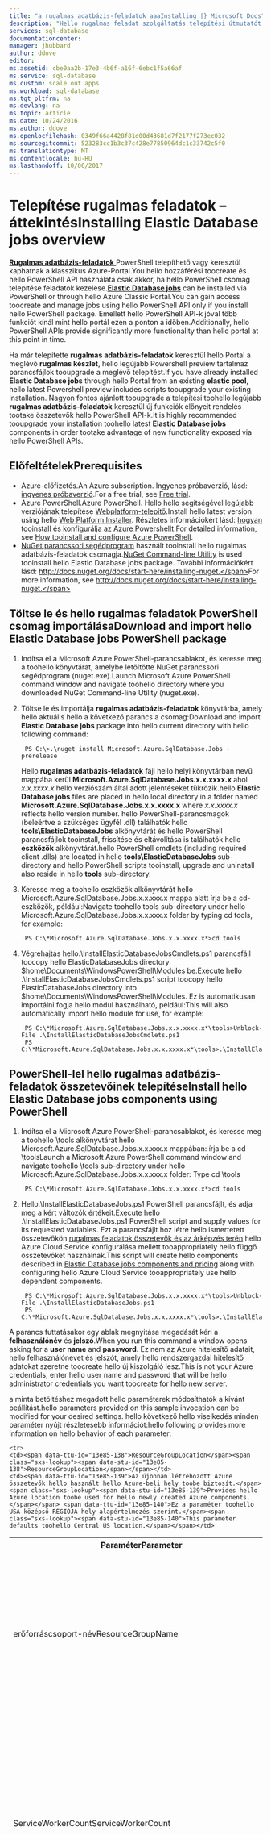 ```yaml
---
title: "a rugalmas adatbázis-feladatok aaaInstalling |} Microsoft Docs"
description: "Hello rugalmas feladat szolgáltatás telepítési útmutatót."
services: sql-database
documentationcenter: 
manager: jhubbard
author: ddove
editor: 
ms.assetid: cbe0aa2b-17e3-4b6f-a16f-6ebc1f5a66af
ms.service: sql-database
ms.custom: scale out apps
ms.workload: sql-database
ms.tgt_pltfrm: na
ms.devlang: na
ms.topic: article
ms.date: 10/24/2016
ms.author: ddove
ms.openlocfilehash: 0349f66a4428f81d00d43681d7f2177f273ec032
ms.sourcegitcommit: 523283cc1b3c37c428e77850964dc1c33742c5f0
ms.translationtype: MT
ms.contentlocale: hu-HU
ms.lasthandoff: 10/06/2017
---
```

# <a name="installing-elastic-database-jobs-overview"></a><span data-ttu-id="13e85-103">Telepítése rugalmas feladatok – áttekintés</span><span class="sxs-lookup"><span data-stu-id="13e85-103">Installing Elastic Database jobs overview</span></span>
<span data-ttu-id="13e85-104">[**Rugalmas adatbázis-feladatok** ](sql-database-elastic-jobs-overview.md) PowerShell telepíthető vagy keresztül kaphatnak a klasszikus Azure-Portal.You hello hozzáférési toocreate és hello PowerShell API használata csak akkor, ha hello PowerShell csomag telepítése feladatok kezelése.</span><span class="sxs-lookup"><span data-stu-id="13e85-104">[**Elastic Database jobs**](sql-database-elastic-jobs-overview.md) can be installed via PowerShell or through hello Azure Classic Portal.You can gain access toocreate and manage jobs using hello PowerShell API only if you install hello PowerShell package.</span></span> <span data-ttu-id="13e85-105">Emellett hello PowerShell API-k jóval több funkciót kínál mint hello portál ezen a ponton a időben.</span><span class="sxs-lookup"><span data-stu-id="13e85-105">Additionally, hello PowerShell APIs provide significantly more functionality than hello portal at this point in time.</span></span>

<span data-ttu-id="13e85-106">Ha már telepítette **rugalmas adatbázis-feladatok** keresztül hello Portal a meglévő **rugalmas készlet**, hello legújabb Powershell preview tartalmaz parancsfájlok tooupgrade a meglévő telepítést.</span><span class="sxs-lookup"><span data-stu-id="13e85-106">If you have already installed **Elastic Database jobs** through hello Portal from an existing **elastic pool**, hello latest Powershell preview includes scripts tooupgrade your existing installation.</span></span> <span data-ttu-id="13e85-107">Nagyon fontos ajánlott tooupgrade a telepítési toohello legújabb **rugalmas adatbázis-feladatok** keresztül új funkciók előnyeit rendelés tootake összetevők hello PowerShell API-k.</span><span class="sxs-lookup"><span data-stu-id="13e85-107">It is highly recommended tooupgrade your installation toohello latest **Elastic Database jobs** components in order tootake advantage of new functionality exposed via hello PowerShell APIs.</span></span>

## <a name="prerequisites"></a><span data-ttu-id="13e85-108">Előfeltételek</span><span class="sxs-lookup"><span data-stu-id="13e85-108">Prerequisites</span></span>
* <span data-ttu-id="13e85-109">Azure-előfizetés.</span><span class="sxs-lookup"><span data-stu-id="13e85-109">An Azure subscription.</span></span> <span data-ttu-id="13e85-110">Ingyenes próbaverzió, lásd: [ingyenes próbaverzió](https://azure.microsoft.com/pricing/free-trial/).</span><span class="sxs-lookup"><span data-stu-id="13e85-110">For a free trial, see [Free trial](https://azure.microsoft.com/pricing/free-trial/).</span></span>
* <span data-ttu-id="13e85-111">Azure PowerShell.</span><span class="sxs-lookup"><span data-stu-id="13e85-111">Azure PowerShell.</span></span> <span data-ttu-id="13e85-112">Hello hello segítségével legújabb verziójának telepítése [Webplatform-telepítő](http://go.microsoft.com/fwlink/p/?linkid=320376).</span><span class="sxs-lookup"><span data-stu-id="13e85-112">Install hello latest version using hello [Web Platform Installer](http://go.microsoft.com/fwlink/p/?linkid=320376).</span></span> <span data-ttu-id="13e85-113">Részletes információkért lásd: [hogyan tooinstall és konfigurálja az Azure Powershellt](/powershell/azure/overview).</span><span class="sxs-lookup"><span data-stu-id="13e85-113">For detailed information, see [How tooinstall and configure Azure PowerShell](/powershell/azure/overview).</span></span>
* <span data-ttu-id="13e85-114">[NuGet parancssori segédprogram](https://nuget.org/nuget.exe) használt tooinstall hello rugalmas adatbázis-feladatok csomagja.</span><span class="sxs-lookup"><span data-stu-id="13e85-114">[NuGet Command-line Utility](https://nuget.org/nuget.exe) is used tooinstall hello Elastic Database jobs package.</span></span> <span data-ttu-id="13e85-115">További információkért lásd: http://docs.nuget.org/docs/start-here/installing-nuget.</span><span class="sxs-lookup"><span data-stu-id="13e85-115">For more information, see http://docs.nuget.org/docs/start-here/installing-nuget.</span></span>

## <a name="download-and-import-hello-elastic-database-jobs-powershell-package"></a><span data-ttu-id="13e85-116">Töltse le és hello rugalmas feladatok PowerShell csomag importálása</span><span class="sxs-lookup"><span data-stu-id="13e85-116">Download and import hello Elastic Database jobs PowerShell package</span></span>
1. <span data-ttu-id="13e85-117">Indítsa el a Microsoft Azure PowerShell-parancsablakot, és keresse meg a toohello könyvtárat, amelybe letöltötte NuGet parancssori segédprogram (nuget.exe).</span><span class="sxs-lookup"><span data-stu-id="13e85-117">Launch Microsoft Azure PowerShell command window and navigate toohello directory where you downloaded NuGet Command-line Utility (nuget.exe).</span></span>
2. <span data-ttu-id="13e85-118">Töltse le és importálja **rugalmas adatbázis-feladatok** könyvtárba, amely hello aktuális hello a következő parancs a csomag:</span><span class="sxs-lookup"><span data-stu-id="13e85-118">Download and import **Elastic Database jobs** package into hello current directory with hello following command:</span></span>
   
        PS C:\>.\nuget install Microsoft.Azure.SqlDatabase.Jobs -prerelease
   
    <span data-ttu-id="13e85-119">Hello **rugalmas adatbázis-feladatok** fájl hello helyi könyvtárban nevű mappába kerül **Microsoft.Azure.SqlDatabase.Jobs.x.x.xxxx.x** ahol *x.x.xxxx.x* hello verziószám által adott jelentéseket tükrözik.</span><span class="sxs-lookup"><span data-stu-id="13e85-119">hello **Elastic Database jobs** files are placed in hello local directory in a folder named **Microsoft.Azure.SqlDatabase.Jobs.x.x.xxxx.x** where *x.x.xxxx.x* reflects hello version number.</span></span> <span data-ttu-id="13e85-120">hello PowerShell-parancsmagok (beleértve a szükséges ügyfél .dll) találhatók hello **tools\ElasticDatabaseJobs** alkönyvtárát és hello PowerShell parancsfájlok tooinstall, frissítése és eltávolítása is találhatók hello  **eszközök** alkönyvtárát.</span><span class="sxs-lookup"><span data-stu-id="13e85-120">hello PowerShell cmdlets (including required client .dlls) are located in hello **tools\ElasticDatabaseJobs** sub-directory and hello PowerShell scripts tooinstall, upgrade and uninstall also reside in hello **tools** sub-directory.</span></span>
3. <span data-ttu-id="13e85-121">Keresse meg a toohello eszközök alkönyvtárát hello Microsoft.Azure.SqlDatabase.Jobs.x.x.xxx.x mappa alatt írja be a cd-eszközök, például:</span><span class="sxs-lookup"><span data-stu-id="13e85-121">Navigate toohello tools sub-directory under hello Microsoft.Azure.SqlDatabase.Jobs.x.x.xxx.x folder by typing cd tools, for example:</span></span>
   
        PS C:\*Microsoft.Azure.SqlDatabase.Jobs.x.x.xxxx.x*>cd tools

4. <span data-ttu-id="13e85-122">Végrehajtás hello.\InstallElasticDatabaseJobsCmdlets.ps1 parancsfájl toocopy hello ElasticDatabaseJobs directory $home\Documents\WindowsPowerShell\Modules be.</span><span class="sxs-lookup"><span data-stu-id="13e85-122">Execute hello .\InstallElasticDatabaseJobsCmdlets.ps1 script toocopy hello ElasticDatabaseJobs directory into $home\Documents\WindowsPowerShell\Modules.</span></span> <span data-ttu-id="13e85-123">Ez is automatikusan importálni fogja hello modul használható, például:</span><span class="sxs-lookup"><span data-stu-id="13e85-123">This will also automatically import hello module for use, for example:</span></span>
   
        PS C:\*Microsoft.Azure.SqlDatabase.Jobs.x.x.xxxx.x*\tools>Unblock-File .\InstallElasticDatabaseJobsCmdlets.ps1
        PS C:\*Microsoft.Azure.SqlDatabase.Jobs.x.x.xxxx.x*\tools>.\InstallElasticDatabaseJobsCmdlets.ps1

## <a name="install-hello-elastic-database-jobs-components-using-powershell"></a><span data-ttu-id="13e85-124">PowerShell-lel hello rugalmas adatbázis-feladatok összetevőinek telepítése</span><span class="sxs-lookup"><span data-stu-id="13e85-124">Install hello Elastic Database jobs components using PowerShell</span></span>
1. <span data-ttu-id="13e85-125">Indítsa el a Microsoft Azure PowerShell-parancsablakot, és keresse meg a toohello \tools alkönyvtárát hello Microsoft.Azure.SqlDatabase.Jobs.x.x.xxx.x mappában: írja be a cd \tools</span><span class="sxs-lookup"><span data-stu-id="13e85-125">Launch a Microsoft Azure PowerShell command window and navigate toohello \tools sub-directory under hello Microsoft.Azure.SqlDatabase.Jobs.x.x.xxx.x folder: Type cd \tools</span></span>
   
        PS C:\*Microsoft.Azure.SqlDatabase.Jobs.x.x.xxxx.x*>cd tools

2. <span data-ttu-id="13e85-126">Hello.\InstallElasticDatabaseJobs.ps1 PowerShell parancsfájlt, és adja meg a kért változók értékeit.</span><span class="sxs-lookup"><span data-stu-id="13e85-126">Execute hello .\InstallElasticDatabaseJobs.ps1 PowerShell script and supply values for its requested variables.</span></span> <span data-ttu-id="13e85-127">Ezt a parancsfájlt hoz létre hello ismertetett összetevőkön [rugalmas feladatok összetevők és az árképzés terén](sql-database-elastic-jobs-overview.md#components-and-pricing) hello Azure Cloud Service konfigurálása mellett tooappropriately hello függő összetevőket használnak.</span><span class="sxs-lookup"><span data-stu-id="13e85-127">This script will create hello components described in [Elastic Database jobs components and pricing](sql-database-elastic-jobs-overview.md#components-and-pricing) along with configuring hello Azure Cloud Service tooappropriately use hello dependent components.</span></span>

        PS C:\*Microsoft.Azure.SqlDatabase.Jobs.x.x.xxxx.x*\tools>Unblock-File .\InstallElasticDatabaseJobs.ps1
        PS C:\*Microsoft.Azure.SqlDatabase.Jobs.x.x.xxxx.x*\tools>.\InstallElasticDatabaseJobs.ps1

<span data-ttu-id="13e85-128">A parancs futtatásakor egy ablak megnyitása megadását kéri a **felhasználónév** és **jelszó**.</span><span class="sxs-lookup"><span data-stu-id="13e85-128">When you run this command a window opens asking for a **user name** and **password**.</span></span> <span data-ttu-id="13e85-129">Ez nem az Azure hitelesítő adatait, hello felhasználónevet és jelszót, amely hello rendszergazdai hitelesítő adatokat szeretne toocreate hello új kiszolgáló lesz.</span><span class="sxs-lookup"><span data-stu-id="13e85-129">This is not your Azure credentials, enter hello user name and password that will be hello administrator credentials you want toocreate for hello new server.</span></span>

<span data-ttu-id="13e85-130">a minta betöltéshez megadott hello paraméterek módosíthatók a kívánt beállítást.</span><span class="sxs-lookup"><span data-stu-id="13e85-130">hello parameters provided on this sample invocation can be modified for your desired settings.</span></span> <span data-ttu-id="13e85-131">hello következő hello viselkedés minden paraméter nyújt részletesebb információt:</span><span class="sxs-lookup"><span data-stu-id="13e85-131">hello following provides more information on hello behavior of each parameter:</span></span>

<table style="width:100%">
  <tr>
    <th><span data-ttu-id="13e85-132">Paraméter</span><span class="sxs-lookup"><span data-stu-id="13e85-132">Parameter</span></span></th>
    <th><span data-ttu-id="13e85-133">Leírás</span><span class="sxs-lookup"><span data-stu-id="13e85-133">Description</span></span></th>
  </tr>

<tr>
    <td><span data-ttu-id="13e85-134">erőforráscsoport-név</span><span class="sxs-lookup"><span data-stu-id="13e85-134">ResourceGroupName</span></span></td>
    <td><span data-ttu-id="13e85-135">Hello Azure erőforráscsoport-név létrehozása az újonnan létrehozott Azure összetevők toocontain hello biztosít.</span><span class="sxs-lookup"><span data-stu-id="13e85-135">Provides hello Azure resource group name created toocontain hello newly created Azure components.</span></span> <span data-ttu-id="13e85-136">Ez a paraméter alapértelmezett értéke túl "__ElasticDatabaseJob".</span><span class="sxs-lookup"><span data-stu-id="13e85-136">This parameter defaults too“__ElasticDatabaseJob”.</span></span> <span data-ttu-id="13e85-137">Nem ajánlott toochange ezt az értéket.</span><span class="sxs-lookup"><span data-stu-id="13e85-137">It is not recommended toochange this value.</span></span></td>
    </tr>

</tr>

    <tr>
    <td><span data-ttu-id="13e85-138">ResourceGroupLocation</span><span class="sxs-lookup"><span data-stu-id="13e85-138">ResourceGroupLocation</span></span></td>
    <td><span data-ttu-id="13e85-139">Az újonnan létrehozott Azure összetevők hello használt hello Azure-beli hely toobe biztosít.</span><span class="sxs-lookup"><span data-stu-id="13e85-139">Provides hello Azure location toobe used for hello newly created Azure components.</span></span> <span data-ttu-id="13e85-140">Ez a paraméter toohello USA középső RÉGIÓJA hely alapértelmezés szerint.</span><span class="sxs-lookup"><span data-stu-id="13e85-140">This parameter defaults toohello Central US location.</span></span></td>
</tr>

<tr>
    <td><span data-ttu-id="13e85-141">ServiceWorkerCount</span><span class="sxs-lookup"><span data-stu-id="13e85-141">ServiceWorkerCount</span></span></td>
    <td><span data-ttu-id="13e85-142">Megadja a szolgáltatás munkavállalók tooinstall hello számát.</span><span class="sxs-lookup"><span data-stu-id="13e85-142">Provides hello number of service workers tooinstall.</span></span> <span data-ttu-id="13e85-143">Ez a paraméter alapértelmezett értéke: too1.</span><span class="sxs-lookup"><span data-stu-id="13e85-143">This parameter defaults too1.</span></span> <span data-ttu-id="13e85-144">Feldolgozók nagyobb számú használt tooscale hello szolgáltatást és tooprovide magas rendelkezésre állású ki lehet.</span><span class="sxs-lookup"><span data-stu-id="13e85-144">A higher number of workers can be used tooscale out hello service and tooprovide high availability.</span></span> <span data-ttu-id="13e85-145">"2" toouse hello szolgáltatás nagy rendelkezésre állást igénylő telepítésekhez javasolt.</span><span class="sxs-lookup"><span data-stu-id="13e85-145">It is recommended toouse “2” for deployments that require high availability of hello service.</span></span></td>
    </tr>

</tr>
    <tr>
    <td><span data-ttu-id="13e85-146">ServiceVmSize</span><span class="sxs-lookup"><span data-stu-id="13e85-146">ServiceVmSize</span></span></td>
    <td><span data-ttu-id="13e85-147">Hello Felhőszolgáltatás-felhasználásról hello Virtuálisgép-méretet biztosít.</span><span class="sxs-lookup"><span data-stu-id="13e85-147">Provides hello VM size for usage within hello Cloud Service.</span></span> <span data-ttu-id="13e85-148">Ez a paraméter alapértelmezett értéke: tooA0.</span><span class="sxs-lookup"><span data-stu-id="13e85-148">This parameter defaults tooA0.</span></span> <span data-ttu-id="13e85-149">A0/A1/A2 A3 paraméterek értékeit okozó hello feldolgozói szerepkör toouse egy: ExtraSmall/kis/közepes vagy nagy mérete, illetve elfogadottak.</span><span class="sxs-lookup"><span data-stu-id="13e85-149">Parameters values of A0/A1/A2/A3 are accepted which cause hello worker role toouse an ExtraSmall/Small/Medium/Large size, respectively.</span></span> <span data-ttu-id="13e85-150">Fő feldolgozói szerepkör méretét, a további tudnivalókat lásd a [rugalmas feladatok összetevők és az árképzés terén](sql-database-elastic-jobs-overview.md#components-and-pricing).</span><span class="sxs-lookup"><span data-stu-id="13e85-150">Fo more information on worker role sizes, see [Elastic Database jobs components and pricing](sql-database-elastic-jobs-overview.md#components-and-pricing).</span></span></td>
</tr>

</tr>
    <tr>
    <td><span data-ttu-id="13e85-151">SqlServerDatabaseSlo</span><span class="sxs-lookup"><span data-stu-id="13e85-151">SqlServerDatabaseSlo</span></span></td>
    <td><span data-ttu-id="13e85-152">Standard edition hello szolgáltatásiszint-célkitűzés biztosít.</span><span class="sxs-lookup"><span data-stu-id="13e85-152">Provides hello service level objective for a Standard edition.</span></span> <span data-ttu-id="13e85-153">Ez a paraméter alapértelmezett értéke: tooS0.</span><span class="sxs-lookup"><span data-stu-id="13e85-153">This parameter defaults tooS0.</span></span> <span data-ttu-id="13e85-154">S0/S1/S2 S3 paraméter értékének elfogadottak, aminek következtében az Azure SQL Database hello toouse hello megfelelő slo-t.</span><span class="sxs-lookup"><span data-stu-id="13e85-154">Parameter values of S0/S1/S2/S3 are accepted which cause hello Azure SQL Database toouse hello respective SLO.</span></span> <span data-ttu-id="13e85-155">Az SQL-adatbázis segítségével további információkért lásd: [rugalmas feladatok összetevők és az árképzés terén](sql-database-elastic-jobs-overview.md#components-and-pricing).</span><span class="sxs-lookup"><span data-stu-id="13e85-155">For more information on SQL Database SLOs, see [Elastic Database jobs components and pricing](sql-database-elastic-jobs-overview.md#components-and-pricing).</span></span></td>
</tr>

</tr>
    <tr>
    <td><span data-ttu-id="13e85-156">SqlServerAdministratorUserName</span><span class="sxs-lookup"><span data-stu-id="13e85-156">SqlServerAdministratorUserName</span></span></td>
    <td><span data-ttu-id="13e85-157">Itt hello rendszergazda felhasználóneve hello az újonnan létrehozott az Azure SQL Database-kiszolgálóhoz.</span><span class="sxs-lookup"><span data-stu-id="13e85-157">Provides hello admin user name for hello newly created Azure SQL Database server.</span></span> <span data-ttu-id="13e85-158">Ha nincs megadva, PowerShell hitelesítő adatok megnyílik egy tooprompt hello hitelesítő adatokat.</span><span class="sxs-lookup"><span data-stu-id="13e85-158">When not specified, a PowerShell credentials window will open tooprompt for hello credentials.</span></span></td>
</tr>

</tr>
    <tr>
    <td><span data-ttu-id="13e85-159">SqlServerAdministratorPassword</span><span class="sxs-lookup"><span data-stu-id="13e85-159">SqlServerAdministratorPassword</span></span></td>
    <td><span data-ttu-id="13e85-160">Azure SQL adatbázis-kiszolgáló található, újonnan létrehozott hello hello rendszergazdai jelszó biztosít.</span><span class="sxs-lookup"><span data-stu-id="13e85-160">Provides hello admin password for hello newly created Azure SQL Database server.</span></span> <span data-ttu-id="13e85-161">Ha nincs megadva, PowerShell hitelesítő adatok megnyílik egy tooprompt hello hitelesítő adatokat.</span><span class="sxs-lookup"><span data-stu-id="13e85-161">When not provided, a PowerShell credentials window will open tooprompt for hello credentials.</span></span></td>
</tr>
</table>

<span data-ttu-id="13e85-162">A megcélzó számos, az adatbázisok párhuzamosan futó feladatok nagy számú rendelkező rendszerek esetében javasolt toospecify paraméterek például: - ServiceWorkerCount 2 - ServiceVmSize A2 - SqlServerDatabaseSlo S2.</span><span class="sxs-lookup"><span data-stu-id="13e85-162">For systems that target having large numbers of jobs running in parallel against a large number of databases, it is recommended toospecify parameters such as: -ServiceWorkerCount 2 -ServiceVmSize A2 -SqlServerDatabaseSlo S2.</span></span>

    PS C:\*Microsoft.Azure.SqlDatabase.Jobs.dll.x.x.xxx.x*\tools>Unblock-File .\InstallElasticDatabaseJobs.ps1
    PS C:\*Microsoft.Azure.SqlDatabase.Jobs.dll.x.x.xxx.x*\tools>.\InstallElasticDatabaseJobs.ps1 -ServiceWorkerCount 2 -ServiceVmSize A2 -SqlServerDatabaseSlo S2

## <a name="update-an-existing-elastic-database-jobs-components-installation-using-powershell"></a><span data-ttu-id="13e85-163">Egy meglévő rugalmas feladatok összetevők telepítésének PowerShell használatával</span><span class="sxs-lookup"><span data-stu-id="13e85-163">Update an existing Elastic Database jobs components installation using PowerShell</span></span>
<span data-ttu-id="13e85-164">**Rugalmas adatbázis-feladatok** belül a méretezés és magas rendelkezésre állású egy példánya lehet frissíteni.</span><span class="sxs-lookup"><span data-stu-id="13e85-164">**Elastic Database jobs** can be updated within an existing installation for scale and high-availability.</span></span> <span data-ttu-id="13e85-165">Ez a folyamat lehetővé teszi, hogy a szolgáltatás kód későbbi verziófrissítések toodrop nélkül, és hozza létre a feladatvezérlő adatbázishoz hello.</span><span class="sxs-lookup"><span data-stu-id="13e85-165">This process allows for future upgrades of service code without having toodrop and recreate hello control database.</span></span> <span data-ttu-id="13e85-166">Ez a folyamat is hello belül azonos toomodify hello szolgáltatás virtuális gép méretét vagy a hello kiszolgáló munkavégző verziószám.</span><span class="sxs-lookup"><span data-stu-id="13e85-166">This process can also be used within hello same version toomodify hello service VM size or hello server worker count.</span></span>

<span data-ttu-id="13e85-167">tooupdate hello Virtuálisgép-méretet egy telepítés, a következő paraméterekkel rendelkező parancsfájl futtatási hello frissítése az Ön által választott toohello értékeket.</span><span class="sxs-lookup"><span data-stu-id="13e85-167">tooupdate hello VM size of an installation, run hello following script with parameters updated toohello values of your choice.</span></span>

    PS C:\*Microsoft.Azure.SqlDatabase.Jobs.dll.x.x.xxx.x*\tools>Unblock-File .\UpdateElasticDatabaseJobs.ps1
    PS C:\*Microsoft.Azure.SqlDatabase.Jobs.dll.x.x.xxx.x*\tools>.\UpdateElasticDatabaseJobs.ps1 -ServiceVmSize A1 -ServiceWorkerCount 2

<table style="width:100%">
  <tr>
  <th><span data-ttu-id="13e85-168">Paraméter</span><span class="sxs-lookup"><span data-stu-id="13e85-168">Parameter</span></span></th>
  <th><span data-ttu-id="13e85-169">Leírás</span><span class="sxs-lookup"><span data-stu-id="13e85-169">Description</span></span></th>
</tr>

  <tr>
    <td><span data-ttu-id="13e85-170">erőforráscsoport-név</span><span class="sxs-lookup"><span data-stu-id="13e85-170">ResourceGroupName</span></span></td>
    <td><span data-ttu-id="13e85-171">Hello Azure erőforráscsoport-név használható, ha kezdetben megtörtént-e hello rugalmas feladat összetevők azonosítja.</span><span class="sxs-lookup"><span data-stu-id="13e85-171">Identifies hello Azure resource group name used when hello Elastic Database job components were initially installed.</span></span> <span data-ttu-id="13e85-172">Ez a paraméter alapértelmezett értéke túl "__ElasticDatabaseJob".</span><span class="sxs-lookup"><span data-stu-id="13e85-172">This parameter defaults too“__ElasticDatabaseJob”.</span></span> <span data-ttu-id="13e85-173">Mivel nem ajánlott toochange ezt az értéket kellett volna toospecify ezt a paramétert.</span><span class="sxs-lookup"><span data-stu-id="13e85-173">Since it is not recommended toochange this value, you shouldn't have toospecify this parameter.</span></span></td>
    </tr>
</tr>

</tr>

  <tr>
    <td><span data-ttu-id="13e85-174">ServiceWorkerCount</span><span class="sxs-lookup"><span data-stu-id="13e85-174">ServiceWorkerCount</span></span></td>
    <td><span data-ttu-id="13e85-175">Megadja a szolgáltatás munkavállalók tooinstall hello számát.</span><span class="sxs-lookup"><span data-stu-id="13e85-175">Provides hello number of service workers tooinstall.</span></span>  <span data-ttu-id="13e85-176">Ez a paraméter alapértelmezett értéke: too1.</span><span class="sxs-lookup"><span data-stu-id="13e85-176">This parameter defaults too1.</span></span>  <span data-ttu-id="13e85-177">Feldolgozók nagyobb számú használt tooscale hello szolgáltatást és tooprovide magas rendelkezésre állású ki lehet.</span><span class="sxs-lookup"><span data-stu-id="13e85-177">A higher number of workers can be used tooscale out hello service and tooprovide high availability.</span></span>  <span data-ttu-id="13e85-178">"2" toouse hello szolgáltatás nagy rendelkezésre állást igénylő telepítésekhez javasolt.</span><span class="sxs-lookup"><span data-stu-id="13e85-178">It is recommended toouse “2” for deployments that require high availability of hello service.</span></span></td>
</tr>

</tr>

    <tr>
    <td><span data-ttu-id="13e85-179">ServiceVmSize</span><span class="sxs-lookup"><span data-stu-id="13e85-179">ServiceVmSize</span></span></td>
    <td><span data-ttu-id="13e85-180">Hello Felhőszolgáltatás-felhasználásról hello Virtuálisgép-méretet biztosít.</span><span class="sxs-lookup"><span data-stu-id="13e85-180">Provides hello VM size for usage within hello Cloud Service.</span></span> <span data-ttu-id="13e85-181">Ez a paraméter alapértelmezett értéke: tooA0.</span><span class="sxs-lookup"><span data-stu-id="13e85-181">This parameter defaults tooA0.</span></span> <span data-ttu-id="13e85-182">A0/A1/A2 A3 paraméterek értékeit okozó hello feldolgozói szerepkör toouse egy: ExtraSmall/kis/közepes vagy nagy mérete, illetve elfogadottak.</span><span class="sxs-lookup"><span data-stu-id="13e85-182">Parameters values of A0/A1/A2/A3 are accepted which cause hello worker role toouse an ExtraSmall/Small/Medium/Large size, respectively.</span></span> <span data-ttu-id="13e85-183">Fő feldolgozói szerepkör méretét, a további tudnivalókat lásd a [rugalmas feladatok összetevők és az árképzés terén](sql-database-elastic-jobs-overview.md#components-and-pricing).</span><span class="sxs-lookup"><span data-stu-id="13e85-183">Fo more information on worker role sizes, see [Elastic Database jobs components and pricing](sql-database-elastic-jobs-overview.md#components-and-pricing).</span></span></td>
</tr>

</table>

## <a name="install-hello-elastic-database-jobs-components-using-hello-portal"></a><span data-ttu-id="13e85-184">Hello Portal használatával hello rugalmas adatbázis-feladatok összetevőinek telepítése</span><span class="sxs-lookup"><span data-stu-id="13e85-184">Install hello Elastic Database jobs components using hello Portal</span></span>
<span data-ttu-id="13e85-185">Ha elvégezte [létrehozott egy rugalmas készlet](sql-database-elastic-pool-manage-portal.md), telepítése **rugalmas adatbázis-feladatok** összetevők tooenable hello rugalmas készlet minden egyes adatbázison felügyeleti feladatok végrehajtása.</span><span class="sxs-lookup"><span data-stu-id="13e85-185">Once you have [created an elastic pool](sql-database-elastic-pool-manage-portal.md), you can install **Elastic Database jobs** components tooenable execution of administrative tasks against each database in hello elastic pool.</span></span> <span data-ttu-id="13e85-186">Ha használatával hello eltérően **rugalmas adatbázis-feladatok** PowerShell API-k, hello portál illesztő egy meglévő készlet végrehajtása jelenleg korlátozott tooonly.</span><span class="sxs-lookup"><span data-stu-id="13e85-186">Unlike when using hello **Elastic Database jobs** PowerShell APIs, hello portal interface is currently restricted tooonly executing against an existing pool.</span></span>

<span data-ttu-id="13e85-187">**Becsült idő toocomplete:** 10 perc.</span><span class="sxs-lookup"><span data-stu-id="13e85-187">**Estimated time toocomplete:** 10 minutes.</span></span>

1. <span data-ttu-id="13e85-188">Az irányítópult-nézet hello hello rugalmas készlet keresztül hello [Azure Portal](https://portal.azure.com/#) , kattintson a **létrehozási feladat**.</span><span class="sxs-lookup"><span data-stu-id="13e85-188">From hello dashboard view of hello elastic pool via hello [Azure Portal](https://portal.azure.com/#) , click **Create job**.</span></span>
2. <span data-ttu-id="13e85-189">Ha hoz létre egy feladatot az hello először, telepítenie kell **rugalmas adatbázis-feladatok** kattintva **PREVIEW feltételek**.</span><span class="sxs-lookup"><span data-stu-id="13e85-189">If you are creating a job for hello first time, you must install **Elastic Database jobs** by clicking **PREVIEW TERMS**.</span></span>
3. <span data-ttu-id="13e85-190">Fogadja el a hello feltételek kattintva hello jelölőnégyzetet.</span><span class="sxs-lookup"><span data-stu-id="13e85-190">Accept hello terms by clicking hello checkbox.</span></span>
4. <span data-ttu-id="13e85-191">A "telepítés szolgáltatások" hello nézetben kattintson **feladat hitelesítő adatai**.</span><span class="sxs-lookup"><span data-stu-id="13e85-191">In hello "Install services" view, click **JOB CREDENTIALS**.</span></span>
   
    ![Hello szolgáltatások telepítése][1]
5. <span data-ttu-id="13e85-193">Írjon be egy felhasználónevet és jelszót egy adatbázis-rendszergazdához. Hello telepítésének részeként egy új Azure SQL Database kiszolgáló akkor jön létre.</span><span class="sxs-lookup"><span data-stu-id="13e85-193">Type a user name and password for a database admin. As part of hello installation, a new Azure SQL Database server is created.</span></span> <span data-ttu-id="13e85-194">Az új kiszolgálón belül egy új adatbázist, hello feladatvezérlő adatbázishoz, néven jön létre, és toocontain hello metaadatokban használt rugalmas adatbázis-feladatok.</span><span class="sxs-lookup"><span data-stu-id="13e85-194">Within this new server, a new database, known as hello control database, is created and used toocontain hello meta data for Elastic Database jobs.</span></span> <span data-ttu-id="13e85-195">hello felhasználónevet és jelszót itt létrehozott hello célra toohello feladatvezérlő adatbázishoz bejelentkezéshez használhatók.</span><span class="sxs-lookup"><span data-stu-id="13e85-195">hello user name and password created here are used for hello purpose of logging in toohello control database.</span></span> <span data-ttu-id="13e85-196">Külön hitelesítő adatokat hello adatbázisokhoz belül hello parancsfájl végrehajtására szolgál.</span><span class="sxs-lookup"><span data-stu-id="13e85-196">A separate credential is used for script execution against hello databases within hello pool.</span></span>
   
    ![Felhasználónevet és jelszót hozhat létre][2]
6. <span data-ttu-id="13e85-198">Hello OK gombra.</span><span class="sxs-lookup"><span data-stu-id="13e85-198">Click hello OK button.</span></span> <span data-ttu-id="13e85-199">hello összetevők, a rendszer létrehozza az új néhány perc múlva [erőforráscsoport](../azure-resource-manager/resource-group-overview.md).</span><span class="sxs-lookup"><span data-stu-id="13e85-199">hello components are created for you in a few minutes in a new [Resource group](../azure-resource-manager/resource-group-overview.md).</span></span> <span data-ttu-id="13e85-200">Új erőforráscsoport hello van rögzítve toohello üzenőfalon, indítható el, mert a lent látható módon.</span><span class="sxs-lookup"><span data-stu-id="13e85-200">hello new resource group is pinned toohello start board, as shown below.</span></span> <span data-ttu-id="13e85-201">Létrehozás után, a rugalmas adatbázis-feladatok (felhőalapú szolgáltatás, SQL-adatbázis, a Service Bus és tárolás) hello csoport létrejönnek.</span><span class="sxs-lookup"><span data-stu-id="13e85-201">Once created, elastic database jobs (Cloud Service, SQL Database, Service Bus, and Storage) are all created in hello group.</span></span>
   
    ![a start Bizottsága erőforráscsoport][3]
7. <span data-ttu-id="13e85-203">Ha toocreate kísérlet vagy kezelése egy feladatot, amikor a rugalmas feladatok telepíti, így **hitelesítő adatok** hello a következő üzenet jelenik meg.</span><span class="sxs-lookup"><span data-stu-id="13e85-203">If you attempt toocreate or manage a job while elastic database jobs is installing, when providing **Credentials** you will see hello following message.</span></span>
   
    ![A folyamatban lévő telepítés][4]

<span data-ttu-id="13e85-205">Ha az Eltávolítás szükség, hello csoport törléséhez.</span><span class="sxs-lookup"><span data-stu-id="13e85-205">If uninstallation is required, delete hello resource group.</span></span> <span data-ttu-id="13e85-206">Lásd: [hogyan feladat toouninstall hello rugalmas adatbázis-összetevőinek](sql-database-elastic-jobs-uninstall.md).</span><span class="sxs-lookup"><span data-stu-id="13e85-206">See [How toouninstall hello Elastic Database job components](sql-database-elastic-jobs-uninstall.md).</span></span>

## <a name="next-steps"></a><span data-ttu-id="13e85-207">Következő lépések</span><span class="sxs-lookup"><span data-stu-id="13e85-207">Next steps</span></span>
<span data-ttu-id="13e85-208">A parancsfájl végrehajtása az összes adatbázisra hello csoportban, további információ: jön létre, győződjön meg arról, hogy hello megfelelő jogosultsággal rendelkező hitelesítő adatot [SQL-adatbázisok védelme](sql-database-manage-logins.md).</span><span class="sxs-lookup"><span data-stu-id="13e85-208">Ensure a credential with hello appropriate rights for script execution is created on each database in hello group, for more information see [Securing your SQL Database](sql-database-manage-logins.md).</span></span>
<span data-ttu-id="13e85-209">Lásd: [létrehozása és egy rugalmas adatbázis-feladatok kezelése](sql-database-elastic-jobs-create-and-manage.md) tooget elindult.</span><span class="sxs-lookup"><span data-stu-id="13e85-209">See [Creating and managing an Elastic Database jobs](sql-database-elastic-jobs-create-and-manage.md) tooget started.</span></span>

<!--Image references-->
[1]: ./media/sql-database-elastic-jobs-service-installation/screen-1.png
[2]: ./media/sql-database-elastic-jobs-service-installation/credentials.png
[3]: ./media/sql-database-elastic-jobs-service-installation/start-board.png
[4]: ./media/sql-database-elastic-jobs-service-installation/not-done.png
